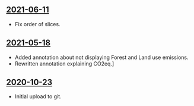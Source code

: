 ## [2021-06-11](https://github.com/faktaoklimatu/graphics/blob/ef825ba8ab3f4e83479abdd709f8bc347debef5f/data-visualization/emissions/czechia/ghg-emissions-in-czechia-by-sector/cs-emise-cr.ai)

- Fix order of slices.

## [2021-05-18](https://github.com/faktaoklimatu/graphics/blob/740112091c49a6fb62636639a86749a403d3798c/data-visualization/emissions/czechia/ghg-emissions-in-czechia-by-sector/cs-emise-cr.ai)

- Added annotation about not displaying Forest and Land use emissions.
- Rewritten annotation explaining CO2eq.]

## [2020-10-23](https://github.com/faktaoklimatu/graphics/blob/b253427fcc97a23462362b3a7615fba73ef8dc32/Data%20visualization/Emissions/Czechia/GHG%20emissions%20in%20Czechia%20by%20sector/cs-emise-cr.ai)

- Initial upload to git.

